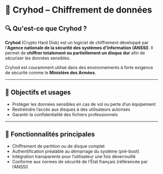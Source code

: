 # 🔐 Cryhod – Chiffrement de données

## 🔍 Qu'est-ce que Cryhod ?

**Cryhod** (Crypto Hard Disk) est un logiciel de chiffrement développé par l’**Agence nationale de la sécurité des systèmes d'information (ANSSI)**. Il permet de **chiffrer totalement ou partiellement un disque dur** afin de sécuriser les données sensibles.

Cryhod est couramment utilisé dans des environnements à forte exigence de sécurité comme le **Ministère des Armées**.

---

## 🎯 Objectifs et usages

- Protéger les données sensibles en cas de vol ou perte d’un équipement
- Restreindre l’accès aux disques à des utilisateurs autorisés
- Garantir la confidentialité des fichiers professionnels

---

## 🔐 Fonctionnalités principales

- Chiffrement de partition ou de disque complet
- Authentification préalable au démarrage du système (pré-boot)
- Intégration transparente pour l’utilisateur une fois déverrouillé
- Conforme aux normes de sécurité de l’État français (référencée par l’ANSSI)